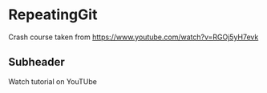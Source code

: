 # RepeatingGit

Crash course taken from https://www.youtube.com/watch?v=RGOj5yH7evk

## Subheader

Watch tutorial on YouTUbe
